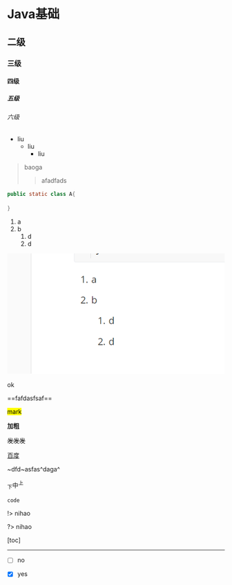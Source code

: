 # Java基础

## 二级



### 三级



#### 四级





##### 五级





###### 六级



- liu
  - liu
    - liu



> baoga 
>
> > afadfads

```java
public static class A{
    
}
```

1. a
2. b
   1. d
   2. d



![](javase/image-20201122190140846.png)

ok



==fafdasfsaf==

<mark>mark</mark>

**加粗**



~~发发发~~

[百度](www.baidu.com)



~dfd~asfas^daga^

<sub>下</sub>中<sup>上</sup>

<!---->

`code`



!> nihao

?> nihao



[toc]



------



- [ ] no

- [x] yes